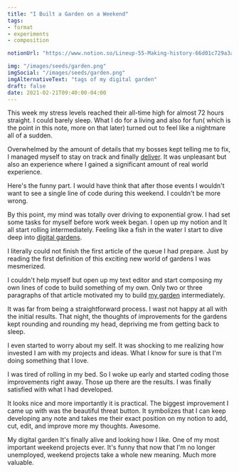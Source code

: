 ```yaml
---
title: "I Built a Garden on a Weekend"
tags:
- format
- experiments
- composition

notionUrl: "https://www.notion.so/Lineup-55-Making-history-66d01c729a3a4f3ab2d6e3962c491250"

img: "/images/seeds/garden.png"
imgSocial: "/images/seeds/garden.png"
imgAlternativeText: "tags of my digital garden"
draft: false
date: 2021-02-21T09:40:00-04:00
---
```

This week my stress levels reached their all-time high for almost 72 hours straight. I could barely sleep. What I do for a living and also for fun( which is the point in this note, more on that later) turned out to feel like a nightmare all of a sudden.

Overwhelmed by the amount of details that my bosses kept telling me to fix, I managed myself to stay on track and finally [deliver](http://syspedidos.dev.sysmodelers.com/diet-generator/). It was unpleasant but also an experience where I gained a significant amount of real world experience.

Here's the funny part. I would have think that after those events I wouldn't want to see a single line of code during this weekend. I couldn't be more wrong.

By this point, my mind was totally over driving to exponential grow. I had set some tasks for myself before work week began. I open up my notion and It all start rolling intermediately. Feeling like a fish in the water I start to dive deep into [digital gardens](https://www.technologyreview.com/2020/09/03/1007716/digital-gardens-let-you-cultivate-your-own-little-bit-of-the-internet/).

I literally could not finish the first article of the queue I had prepare. Just by reading the first definition of this exciting new world of gardens I was mesmerized. 

I couldn't help myself but open up my text editor and start composing my own lines of code to build something of my own. Only two or three paragraphs of that article motivated my to build [my garden](https://albindevs.netlify.app/seed/) intermediately. 

It was far from being a straightforward process. I wast not happy at all with the initial results. That night, the thoughts of improvements for the gardens kept rounding and rounding my head, depriving me from getting back to sleep.

I even started to worry about my self. It was shocking to me realizing how invested I am with my projects and ideas. What I know for sure is that I'm doing something that I love.

I was tired of rolling in my bed. So I woke up early and started coding those improvements right away. Those up there are the results. I was finally satisfied with what I had developed.

It looks nice and more importantly it is practical. The biggest improvement I came up with was the beautiful threat button. It symbolizes that I can keep developing any note and takes me their exact position on my notion to add, cut, edit, and improve more my thoughts. Awesome.

My digital garden It's finally alive and looking how I like. One of my most important weekend projects ever. It's funny that now that I'm no longer unemployed, weekend projects take a whole new meaning. Much more valuable.